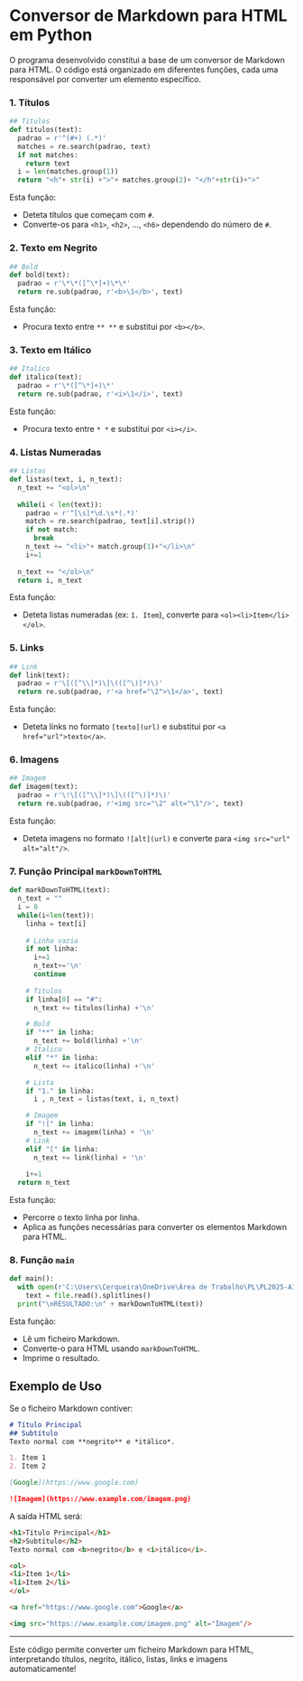 # Conversor de Markdown para HTML em Python

O programa desenvolvido constitui a base de um conversor de Markdown para HTML.
O código está organizado em diferentes funções, cada uma responsável por converter um elemento específico.

### 1. Títulos
```python
## Titulos
def titulos(text):
  padrao = r'^(#+) (.*)'
  matches = re.search(padrao, text)
  if not matches:
    return text
  i = len(matches.group(1))
  return "<h"+ str(i) +">"+ matches.group(2)+ "</h"+str(i)+">"
```
Esta função:
- Deteta títulos que começam com `#`.
- Converte-os para `<h1>`, `<h2>`, ..., `<h6>` dependendo do número de `#`.

### 2. Texto em Negrito
```python
## Bold
def bold(text):
  padrao = r'\*\*([^\*]+)\*\*'
  return re.sub(padrao, r'<b>\1</b>', text)
```
Esta função:
- Procura texto entre `** **` e substitui por `<b></b>`.

### 3. Texto em Itálico
```python
## Italico
def italico(text):
  padrao = r'\*([^\*]+)\*'
  return re.sub(padrao, r'<i>\1</i>', text)
```
Esta função:
- Procura texto entre `* *` e substitui por `<i></i>`.

### 4. Listas Numeradas
```python
## Listas
def listas(text, i, n_text):
  n_text += "<ol>\n"
  
  while(i < len(text)):
    padrao = r'^[\s]*\d.\s*(.*)'
    match = re.search(padrao, text[i].strip())
    if not match:
      break
    n_text += "<li>"+ match.group(1)+"</li>\n"
    i+=1
  
  n_text += "</ol>\n"
  return i, n_text
```
Esta função:
- Deteta listas numeradas (ex: `1. Item`), converte para `<ol><li>Item</li></ol>`.

### 5. Links
```python
## Link
def link(text):
  padrao = r'\[([^\\]*)\]\(([^\)]*)\)'
  return re.sub(padrao, r'<a href="\2">\1</a>', text)
```
Esta função:
- Deteta links no formato `[texto](url)` e substitui por `<a href="url">texto</a>`.

### 6. Imagens
```python
## Imagem
def imagem(text):
  padrao = r'\!\[([^\\]*)\]\(([^\)]*)\)'
  return re.sub(padrao, r'<img src="\2" alt="\1"/>', text)
```
Esta função:
- Deteta imagens no formato `![alt](url)` e converte para `<img src="url" alt="alt"/>`.

### 7. Função Principal `markDownToHTML`
```python
def markDownToHTML(text):
  n_text = ""
  i = 0
  while(i<len(text)):
    linha = text[i]
    
    # Linha vazia
    if not linha:
      i+=1
      n_text+='\n'
      continue
    
    # Titulos
    if linha[0] == "#":
      n_text += titulos(linha) +'\n'

    # Bold
    if "**" in linha:
      n_text += bold(linha) +'\n'
    # Italico
    elif "*" in linha:
      n_text += italico(linha) +'\n'

    # Lista
    if "1." in linha:
      i , n_text = listas(text, i, n_text)

    # Imagem
    if "![" in linha:
      n_text += imagem(linha) + '\n'
    # Link
    elif "[" in linha:
      n_text += link(linha) + '\n'
    
    i+=1
  return n_text
```
Esta função:
- Percorre o texto linha por linha.
- Aplica as funções necessárias para converter os elementos Markdown para HTML.

### 8. Função `main`
```python
def main():
  with open(r'C:\Users\Cerqueira\OneDrive\Área de Trabalho\PL\PL2025-A104188\regex.md', mode='r', encoding='utf-8') as file:
    text = file.read().splitlines()
  print("\nRESULTADO:\n" + markDownToHTML(text))
```
Esta função:
- Lê um ficheiro Markdown.
- Converte-o para HTML usando `markDownToHTML`.
- Imprime o resultado.

## Exemplo de Uso
Se o ficheiro Markdown contiver:
```markdown
# Título Principal
## Subtítulo
Texto normal com **negrito** e *itálico*.

1. Item 1
2. Item 2

[Google](https://www.google.com)

![Imagem](https://www.example.com/imagem.png)
```
A saída HTML será:
```html
<h1>Título Principal</h1>
<h2>Subtítulo</h2>
Texto normal com <b>negrito</b> e <i>itálico</i>.

<ol>
<li>Item 1</li>
<li>Item 2</li>
</ol>

<a href="https://www.google.com">Google</a>

<img src="https://www.example.com/imagem.png" alt="Imagem"/>
```

---

Este código permite converter um ficheiro Markdown para HTML, interpretando títulos, negrito, itálico, listas, links e imagens automaticamente!

